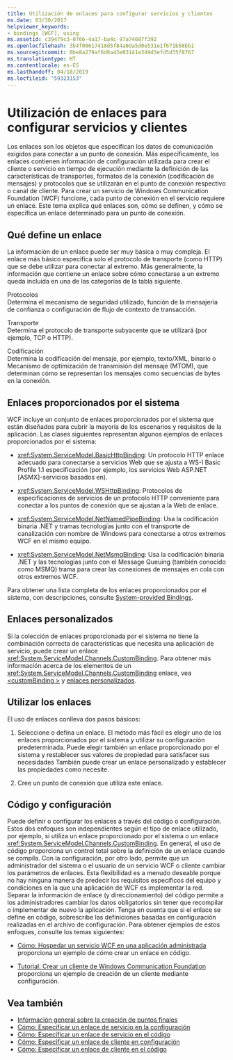 ```yaml
---
title: Utilización de enlaces para configurar servicios y clientes
ms.date: 03/30/2017
helpviewer_keywords:
- bindings [WCF], using
ms.assetid: c39479c3-0766-4a17-ba4c-97a74607f392
ms.openlocfilehash: 3b4f00617418d5f84a0da5d0e531e1f671b58bb1
ms.sourcegitcommit: 0be8a279af6d8a43e03141e349d3efd5d35f8767
ms.translationtype: HT
ms.contentlocale: es-ES
ms.lasthandoff: 04/18/2019
ms.locfileid: "59323153"
---
```

# <a name="using-bindings-to-configure-services-and-clients"></a>Utilización de enlaces para configurar servicios y clientes
Los enlaces son los objetos que especifican los datos de comunicación exigidos para conectar a un punto de conexión. Más específicamente, los enlaces contienen información de configuración utilizada para crear el cliente o servicio en tiempo de ejecución mediante la definición de las características de transportes, formatos de la conexión (codificación de mensajes) y protocolos que se utilizarán en el punto de conexión respectivo o canal de cliente. Para crear un servicio de Windows Communication Foundation (WCF) funcione, cada punto de conexión en el servicio requiere un enlace. Este tema explica qué enlaces son, cómo se definen, y cómo se especifica un enlace determinado para un punto de conexión.  
  
## <a name="what-a-binding-defines"></a>Qué define un enlace  
 La información de un enlace puede ser muy básica o muy compleja. El enlace más básico especifica solo el protocolo de transporte (como HTTP) que se debe utilizar para conectar al extremo. Más generalmente, la información que contiene un enlace sobre cómo conectarse a un extremo queda incluida en una de las categorías de la tabla siguiente.  
  
 Protocolos  
 Determina el mecanismo de seguridad utilizado, función de la mensajería de confianza o configuración de flujo de contexto de transacción.  
  
 Transporte  
 Determina el protocolo de transporte subyacente que se utilizará (por ejemplo, TCP o HTTP).  
  
 Codificación  
 Determina la codificación del mensaje, por ejemplo, texto/XML, binario o Mecanismo de optimización de transmisión del mensaje (MTOM), que determinan cómo se representan los mensajes como secuencias de bytes en la conexión.  
  
## <a name="system-provided-bindings"></a>Enlaces proporcionados por el sistema  
 WCF incluye un conjunto de enlaces proporcionados por el sistema que están diseñados para cubrir la mayoría de los escenarios y requisitos de la aplicación. Las clases siguientes representan algunos ejemplos de enlaces proporcionados por el sistema:  
  
-   <xref:System.ServiceModel.BasicHttpBinding>: Un protocolo HTTP enlace adecuado para conectarse a servicios Web que se ajusta a WS-I Basic Profile 1.1 especificación (por ejemplo, los servicios Web ASP.NET [ASMX]-servicios basados en).  
  
-   <xref:System.ServiceModel.WSHttpBinding>: Protocolos de especificaciones de servicios de un protocolo HTTP conveniente para conectar a los puntos de conexión que se ajustan a la Web de enlace.  
  
-   <xref:System.ServiceModel.NetNamedPipeBinding>: Usa la codificación binaria .NET y tramas tecnologías junto con el transporte de canalización con nombre de Windows para conectarse a otros extremos WCF en el mismo equipo.  
  
-   <xref:System.ServiceModel.NetMsmqBinding>: Usa la codificación binaria .NET y las tecnologías junto con el Message Queuing (también conocido como MSMQ) trama para crear las conexiones de mensajes en cola con otros extremos WCF.  
  
 Para obtener una lista completa de los enlaces proporcionados por el sistema, con descripciones, consulte [System-provided Bindings](../../../docs/framework/wcf/system-provided-bindings.md).  
  
## <a name="custom-bindings"></a>Enlaces personalizados  
 Si la colección de enlaces proporcionada por el sistema no tiene la combinación correcta de características que necesita una aplicación de servicio, puede crear un enlace <xref:System.ServiceModel.Channels.CustomBinding>. Para obtener más información acerca de los elementos de un <xref:System.ServiceModel.Channels.CustomBinding> enlace, vea [ \<customBinding >](../../../docs/framework/configure-apps/file-schema/wcf/custombinding.md) y [enlaces personalizados](../../../docs/framework/wcf/extending/custom-bindings.md).  
  
## <a name="using-bindings"></a>Utilizar los enlaces  
 El uso de enlaces conlleva dos pasos básicos:  
  
1. Seleccione o defina un enlace. El método más fácil es elegir uno de los enlaces proporcionados por el sistema y utilizar su configuración predeterminada. Puede elegir también un enlace proporcionado por el sistema y restablecer sus valores de propiedad para satisfacer sus necesidades También puede crear un enlace personalizado y establecer las propiedades como necesite.  
  
2. Cree un punto de conexión que utiliza este enlace.  
  
## <a name="code-and-configuration"></a>Código y configuración  
 Puede definir o configurar los enlaces a través del código o configuración. Estos dos enfoques son independientes según el tipo de enlace utilizado, por ejemplo, si utiliza un enlace proporcionado por el sistema o un enlace <xref:System.ServiceModel.Channels.CustomBinding>. En general, el uso de código proporciona un control total sobre la definición de un enlace cuando se compila. Con la configuración, por otro lado, permite que un administrador del sistema o el usuario de un servicio WCF o cliente cambiar los parámetros de enlaces. Esta flexibilidad es a menudo deseable porque no hay ninguna manera de predecir los requisitos específicos del equipo y condiciones en la que una aplicación de WCF es implementar la red. Separar la información de enlace (y direccionamiento) del código permite a los administradores cambiar los datos obligatorios sin tener que recompilar o implementar de nuevo la aplicación. Tenga en cuenta que si el enlace se define en código, sobrescribe las definiciones basadas en configuración realizadas en el archivo de configuración. Para obtener ejemplos de estos enfoques, consulte los temas siguientes:  
  
-   [Cómo: Hospedar un servicio WCF en una aplicación administrada](../../../docs/framework/wcf/how-to-host-a-wcf-service-in-a-managed-application.md) proporciona un ejemplo de cómo crear un enlace en código.  
  
-   [Tutorial: Crear un cliente de Windows Communication Foundation](../../../docs/framework/wcf/how-to-create-a-wcf-client.md) proporciona un ejemplo de creación de un cliente mediante configuración.  
  
## <a name="see-also"></a>Vea también

- [Información general sobre la creación de puntos finales](../../../docs/framework/wcf/endpoint-creation-overview.md)
- [Cómo: Especificar un enlace de servicio en la configuración](../../../docs/framework/wcf/how-to-specify-a-service-binding-in-configuration.md)
- [Cómo: Especificar un enlace de servicio en el código](../../../docs/framework/wcf/how-to-specify-a-service-binding-in-code.md)
- [Cómo: Especificar un enlace de cliente en configuración](../../../docs/framework/wcf/how-to-specify-a-client-binding-in-configuration.md)
- [Cómo: Especificar un enlace de cliente en el código](../../../docs/framework/wcf/how-to-specify-a-client-binding-in-code.md)
